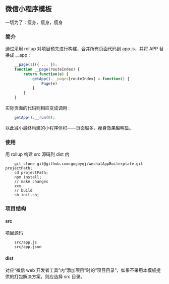 ## 微信小程序模板

一切为了：瘦身，瘦身，瘦身

### 简介

通过采用 rollup 对项目预先进行构建，合并所有页面代码到 app.js，并将 APP 替换成 __app :

```jsx
    __page(1)({ ... });
    function __page(routeIndex) {
        return function(e) {
            getApp().__pages[routeIndex] = function() {
                Page(e)
            }
        }
    }
```

实际页面的代码则相应变成调用 :

```jsx
    getApp().__run(0);
```

以此减小最终构建的小程序体积——页面越多，瘦身效果越明显。


### 使用

用 rollup 构建 src 源码到 dist 内

```shell
    git clone git@github.com:gogoyqj/wechatAppBoilerplate.git projectPath;
    cd projectPath;
    npm install;
    // make changes
    xxx
    // build
    sh init.sh;
```

### 项目结构 

#### src

项目源码

```shell
    src/app.js
    src/app.json
```

#### dist

对应“微信 web 开发者工具”内“添加项目”时的“项目目录”，如果不采用本模板提供的打包解决方案，则应选择 src 目录。
